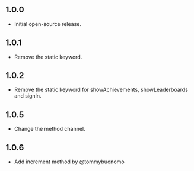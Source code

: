 ## 1.0.0

- Initial open-source release.

## 1.0.1

- Remove the static keyword.

## 1.0.2

- Remove the static keyword for showAchievements, showLeaderboards and signIn.

## 1.0.5

- Change the method channel.

## 1.0.6

- Add increment method by @tommybuonomo
